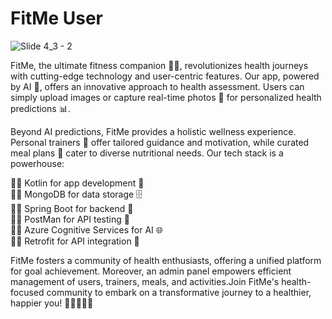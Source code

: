 # FitMe User

![Slide 4_3 - 2](https://github.com/moshdev2213/ICare-Medicals/assets/103739510/f67b2c8a-2c4f-4472-906e-9241c50d28a2)

FitMe, the ultimate fitness companion 🏋️‍♂️, revolutionizes health journeys with cutting-edge technology and user-centric features. Our app, powered by AI 🤖, offers an innovative approach to health assessment. Users can simply upload images or capture real-time photos 📸 for personalized health predictions 📊.

Beyond AI predictions, FitMe provides a holistic wellness experience. Personal trainers 👟 offer tailored guidance and motivation, while curated meal plans 🥙 cater to diverse nutritional needs. Our tech stack is a powerhouse:

🏋️‍♂️ Kotlin for app development 📱  
🏋️‍♂️ MongoDB for data storage 🗄️  
🏋️‍♂️ Spring Boot for backend 🚀  
🏋️‍♂️ PostMan for API testing 📡  
🏋️‍♂️ Azure Cognitive Services for AI 🌐  
🏋️‍♂️ Retrofit for API integration 📡  

FitMe fosters a community of health enthusiasts, offering a unified platform for goal achievement. Moreover, an admin panel empowers efficient management of users, trainers, meals, and activities.Join FitMe's health-focused community to embark on a transformative journey to a healthier, happier you! 🌟🏃‍♀️🥦🎉

